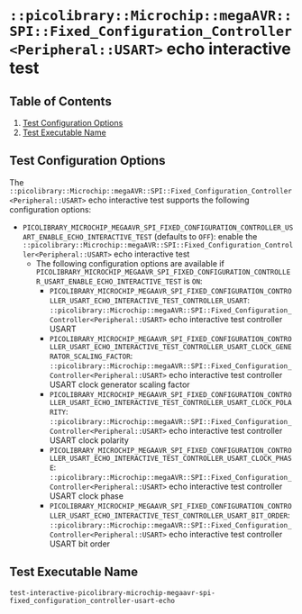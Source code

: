 # `::picolibrary::Microchip::megaAVR::SPI::Fixed_Configuration_Controller<Peripheral::USART>` echo interactive test

## Table of Contents
1. [Test Configuration Options](#test-configuration-options)
1. [Test Executable Name](#test-executable-name)

## Test Configuration Options
The
`::picolibrary::Microchip::megaAVR::SPI::Fixed_Configuration_Controller<Peripheral::USART>`
echo interactive test supports the following configuration options:
- `PICOLIBRARY_MICROCHIP_MEGAAVR_SPI_FIXED_CONFIGURATION_CONTROLLER_USART_ENABLE_ECHO_INTERACTIVE_TEST`
  (defaults to `OFF`): enable the
  `::picolibrary::Microchip::megaAVR::SPI::Fixed_Configuration_Controller<Peripheral::USART>`
  echo interactive test
    - The following configuration options are available if
      `PICOLIBRARY_MICROCHIP_MEGAAVR_SPI_FIXED_CONFIGURATION_CONTROLLER_USART_ENABLE_ECHO_INTERACTIVE_TEST`
      is `ON`:
        - `PICOLIBRARY_MICROCHIP_MEGAAVR_SPI_FIXED_CONFIGURATION_CONTROLLER_USART_ECHO_INTERACTIVE_TEST_CONTROLLER_USART`:
          `::picolibrary::Microchip::megaAVR::SPI::Fixed_Configuration_Controller<Peripheral::USART>`
          echo interactive test controller USART
        - `PICOLIBRARY_MICROCHIP_MEGAAVR_SPI_FIXED_CONFIGURATION_CONTROLLER_USART_ECHO_INTERACTIVE_TEST_CONTROLLER_USART_CLOCK_GENERATOR_SCALING_FACTOR`:
          `::picolibrary::Microchip::megaAVR::SPI::Fixed_Configuration_Controller<Peripheral::USART>`
          echo interactive test controller USART clock generator scaling factor
        - `PICOLIBRARY_MICROCHIP_MEGAAVR_SPI_FIXED_CONFIGURATION_CONTROLLER_USART_ECHO_INTERACTIVE_TEST_CONTROLLER_USART_CLOCK_POLARITY`:
          `::picolibrary::Microchip::megaAVR::SPI::Fixed_Configuration_Controller<Peripheral::USART>`
          echo interactive test controller USART clock polarity
        - `PICOLIBRARY_MICROCHIP_MEGAAVR_SPI_FIXED_CONFIGURATION_CONTROLLER_USART_ECHO_INTERACTIVE_TEST_CONTROLLER_USART_CLOCK_PHASE`:
          `::picolibrary::Microchip::megaAVR::SPI::Fixed_Configuration_Controller<Peripheral::USART>`
          echo interactive test controller USART clock phase
        - `PICOLIBRARY_MICROCHIP_MEGAAVR_SPI_FIXED_CONFIGURATION_CONTROLLER_USART_ECHO_INTERACTIVE_TEST_CONTROLLER_USART_BIT_ORDER`:
          `::picolibrary::Microchip::megaAVR::SPI::Fixed_Configuration_Controller<Peripheral::USART>`
          echo interactive test controller USART bit order

## Test Executable Name
`test-interactive-picolibrary-microchip-megaavr-spi-fixed_configuration_controller-usart-echo`
